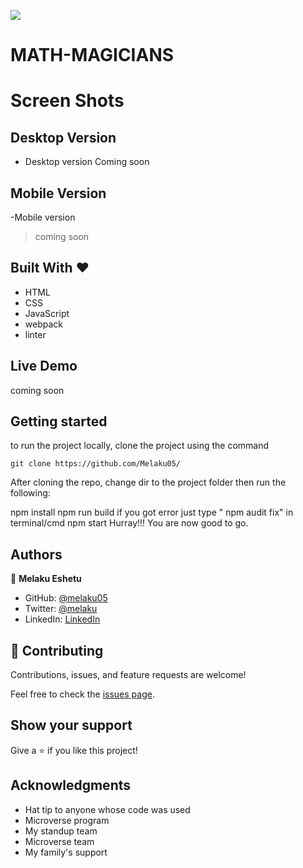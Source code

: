 ![](https://img.shields.io/badge/Microverse-blueviolet)

# MATH-MAGICIANS


# Screen Shots

## Desktop Version

- Desktop version
  Coming soon

## Mobile Version

-Mobile version

> coming soon

## Built With &hearts;

- HTML
- CSS
- JavaScript
- webpack
- linter

## Live Demo

coming soon

## Getting started

to run the project locally, clone the project using the command

`git clone https://github.com/Melaku05/`

After cloning the repo, change dir to the project folder then run the following:

npm install
npm run build
if you got error just type " npm audit fix" in terminal/cmd
npm start
Hurray!!! You are now good to go.

## Authors

👤 **Melaku Eshetu**

- GitHub: [@melaku05](https://github.com/melaku05)
- Twitter: [@melaku](https://twitter.com/melaku05)
- LinkedIn: [LinkedIn](https://www.linkedin.com/in/melaku-eshetu-b34b36223/)

## 🤝 Contributing

Contributions, issues, and feature requests are welcome!

Feel free to check the [issues page](../../issues/).

## Show your support

Give a ⭐️ if you like this project!

## Acknowledgments

- Hat tip to anyone whose code was used
- Microverse program
- My standup team
- Microverse team
- My family's support